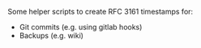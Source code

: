 Some helper scripts to create RFC 3161 timestamps for:
* Git commits (e.g. using gitlab hooks)
* Backups (e.g. wiki)
